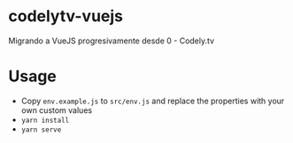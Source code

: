 # codelytv-vuejs

Migrando a VueJS progresivamente desde 0 - Codely.tv

# Usage

- Copy `env.example.js` to `src/env.js` and replace the properties with your own custom values
- `yarn install`
- `yarn serve`
